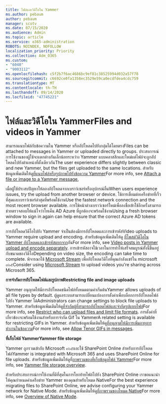 ```yaml
---
title: ไฟล์และวิดีโอใน Yammer
ms.author: pebaum
author: pebaum
manager: scotv
ms.date: 07/15/2020
ms.audience: Admin
ms.topic: article
ms.service: o365-administration
ROBOTS: NOINDEX, NOFOLLOW
localization_priority: Priority
ms.collection: Adm_O365
ms.custom:
- "6040"
- "9003112"
ms.openlocfilehash: c5f2b7f6ac4686bc9ef81c38525994d032a57f78
ms.sourcegitcommit: c6692ce0fa1358ec3529e59ca0ecdfdea4cdc759
ms.translationtype: MT
ms.contentlocale: th-TH
ms.lasthandoff: 09/14/2020
ms.locfileid: "47745221"
---
```

# <a name="files-and-videos-in-yammer"></a><span data-ttu-id="e6b85-102">ไฟล์และวิดีโอใน Yammer</span><span class="sxs-lookup"><span data-stu-id="e6b85-102">Files and videos in Yammer</span></span>

<span data-ttu-id="e6b85-103">สามารถแนบไฟล์กับข้อความใน Yammer หรืออัปโหลดไปยังกลุ่มได้โดยตรง</span><span class="sxs-lookup"><span data-stu-id="e6b85-103">Files can be attached to messages in Yammer or uploaded directly to groups.</span></span> <span data-ttu-id="e6b85-104">ประสบการณ์การใช้งานของผู้ใช้จะแตกต่างกันเล็กน้อยระหว่าง Yammer แบบคลาสสิกและใหม่แต่ไฟล์จะถูกอัปโหลดไปยังตำแหน่งที่ตั้งเดียวกัน</span><span class="sxs-lookup"><span data-stu-id="e6b85-104">The user experience differs slightly between classic and new Yammer, but the files get uploaded to the same locations.</span></span> <span data-ttu-id="e6b85-105">สำหรับข้อมูลเพิ่มเติมให้ดู[ที่แนบไฟล์หรือรูปภาพไปยังข้อความ Yammer](https://support.microsoft.com/office/attach-a-file-or-image-to-a-yammer-message-f576d4d1-ad66-4ce4-9c43-46cf75978dbf)</span><span class="sxs-lookup"><span data-stu-id="e6b85-105">For more info, see [Attach a file or image to a Yammer message](https://support.microsoft.com/office/attach-a-file-or-image-to-a-yammer-message-f576d4d1-ad66-4ce4-9c43-46cf75978dbf),</span></span>  

<span data-ttu-id="e6b85-106">เมื่อผู้ใช้ประสบปัญหาให้ลองอัปโหลดจากเบราว์เซอร์หรืออุปกรณ์อื่น</span><span class="sxs-lookup"><span data-stu-id="e6b85-106">When users experience issues, try the upload from another browser or device.</span></span> <span data-ttu-id="e6b85-107">ใช้การเชื่อมต่อเครือข่ายที่เร็วที่สุดและเบราว์เซอร์ล่าสุดที่พร้อมใช้งาน</span><span class="sxs-lookup"><span data-stu-id="e6b85-107">Use the fastest network connection and the most recent browser available.</span></span> <span data-ttu-id="e6b85-108">การใช้หน้าต่างเบราว์เซอร์ใหม่เพื่อลงชื่อเข้าใช้อีกครั้งสามารถช่วยตรวจสอบให้แน่ใจว่าโทเค็น AD Azure ที่ถูกต้องจะพร้อมใช้งาน</span><span class="sxs-lookup"><span data-stu-id="e6b85-108">Using a fresh browser window to sign in again can help ensure that the correct Azure AD tokens are available.</span></span>

<span data-ttu-id="e6b85-109">การอัปโหลดวิดีโอไปยัง Yammer จำเป็นต้องมีการอัปโหลดและการเข้ารหัส</span><span class="sxs-lookup"><span data-stu-id="e6b85-109">Video uploads to Yammer require upload and encoding.</span></span> <span data-ttu-id="e6b85-110">สำหรับข้อมูลเพิ่มเติมให้ดู [ที่โพสต์วิดีโอใน Yammer อัปโหลดและเข้ารหัสแยกจาก](https://support.microsoft.com/office/video-posts-in-yammer-upload-and-encode-separately-5b3a348e-3a0a-4c4b-95b1-eabdf245ba25)กัน</span><span class="sxs-lookup"><span data-stu-id="e6b85-110">For more info, see [Video posts in Yammer upload and encode separately](https://support.microsoft.com/office/video-posts-in-yammer-upload-and-encode-separately-5b3a348e-3a0a-4c4b-95b1-eabdf245ba25).</span></span> <span data-ttu-id="e6b85-111">การเข้ารหัสอาจใช้เวลาในการทำให้เสร็จสมบูรณ์ทั้งนี้ขึ้นอยู่กับขนาดของวิดีโอ</span><span class="sxs-lookup"><span data-stu-id="e6b85-111">Depending on video size, the encoding can take time to complete.</span></span> <span data-ttu-id="e6b85-112">พิจารณาใช้ [Microsoft Stream](https://docs.microsoft.com/stream/overview) เพื่ออัปโหลดวิดีโอที่คุณกำลังแชร์ใน microsoft ๓๖๕</span><span class="sxs-lookup"><span data-stu-id="e6b85-112">Consider using [Microsoft Stream](https://docs.microsoft.com/stream/overview) to upload videos you're sharing across Microsoft 365.</span></span>

<span data-ttu-id="e6b85-113">**การจำกัดการอัปโหลดไฟล์และรูปภาพ**</span><span class="sxs-lookup"><span data-stu-id="e6b85-113">**Restricting file and image uploads**</span></span>

<span data-ttu-id="e6b85-114">Yammer อนุญาตให้มีการอัปโหลดชนิดไฟล์ทั้งหมดตามค่าเริ่มต้น</span><span class="sxs-lookup"><span data-stu-id="e6b85-114">Yammer allows uploads of all file types by default.</span></span> <span data-ttu-id="e6b85-115">ผู้ดูแลระบบสามารถเปลี่ยนแปลงการตั้งค่าเพื่อบล็อกการอัปโหลดไฟล์ไปยัง Yammer ได้</span><span class="sxs-lookup"><span data-stu-id="e6b85-115">Administrators can change settings to block file uploads to Yammer.</span></span> <span data-ttu-id="e6b85-116">สำหรับข้อมูลเพิ่มเติมให้ดู[ที่จำกัดผู้ที่สามารถอัปโหลดไฟล์และจำกัดรูปแบบไฟล์](https://docs.microsoft.com/yammer/configure-your-yammer-network/configure-yammer#restrict-who-can-upload-files-and-limit-file-formats)</span><span class="sxs-lookup"><span data-stu-id="e6b85-116">For more info, see [Restrict who can upload files and limit file formats](https://docs.microsoft.com/yammer/configure-your-yammer-network/configure-yammer#restrict-who-can-upload-files-and-limit-file-formats).</span></span> <span data-ttu-id="e6b85-117">การตั้งค่าที่เกี่ยวข้องจะพร้อมใช้งานสำหรับการจำกัด Gif ใน Yammer</span><span class="sxs-lookup"><span data-stu-id="e6b85-117">A related setting is available for restricting GIFs in Yammer.</span></span> <span data-ttu-id="e6b85-118">สำหรับข้อมูลเพิ่มเติมให้ดู[ที่อนุญาตให้มีการเพิ่มอายุการทำงานในข้อความ](https://docs.microsoft.com/yammer/configure-your-yammer-network/configure-yammer#allow-tenor-gifs-in-messages)</span><span class="sxs-lookup"><span data-stu-id="e6b85-118">For more info, see [Allow Tenor GIFs in messages](https://docs.microsoft.com/yammer/configure-your-yammer-network/configure-yammer#allow-tenor-gifs-in-messages).</span></span>

<span data-ttu-id="e6b85-119">**ที่เก็บไฟล์ Yammer**</span><span class="sxs-lookup"><span data-stu-id="e6b85-119">**Yammer file storage**</span></span>

<span data-ttu-id="e6b85-120">Yammer ถูกรวมเข้ากับ Microsoft ๓๖๕และใช้ SharePoint Online สำหรับการอัปโหลดไฟล์</span><span class="sxs-lookup"><span data-stu-id="e6b85-120">Yammer is integrated with Microsoft 365 and uses SharePoint Online for file uploads.</span></span> <span data-ttu-id="e6b85-121">สำหรับข้อมูลเพิ่มเติมให้ดูที่[ภาพรวมของที่เก็บข้อมูลไฟล์ Yammer](https://docs.microsoft.com/yammer/get-started-with-yammer/file-storage)</span><span class="sxs-lookup"><span data-stu-id="e6b85-121">For more info, see [Yammer file storage overview](https://docs.microsoft.com/yammer/get-started-with-yammer/file-storage).</span></span> 

<span data-ttu-id="e6b85-122">สำหรับประสบการณ์การใช้งานที่ดีที่สุดในการโยกย้ายไฟล์ไปยัง SharePoint Online เราขอแนะนำให้คุณกำหนดค่าเครือข่าย Yammer ของคุณสำหรับโหมด Native</span><span class="sxs-lookup"><span data-stu-id="e6b85-122">For the best experience migrating files to SharePoint Online, we advise configuring your Yammer network for Native Mode.</span></span> <span data-ttu-id="e6b85-123">สำหรับข้อมูลเพิ่มเติมให้ดู[ที่ภาพรวมของโหมด Native](https://docs.microsoft.com/yammer/configure-your-yammer-network/overview-native-mode)</span><span class="sxs-lookup"><span data-stu-id="e6b85-123">For more info, see [Overview of Native Mode](https://docs.microsoft.com/yammer/configure-your-yammer-network/overview-native-mode).</span></span> 